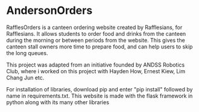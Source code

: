 # AndersonOrders

RafflesOrders is a canteen ordering website created by Rafflesians, for Rafflesians.
It allows students to order food and drinks from the canteen during the morning or between periods from the website.
This gives the canteen stall owners more time to prepare food, and can help users to skip the long queues.

This project was adapted from an initiative founded by ANDSS Robotics Club, where i worked on this project with Hayden How, Ernest Kiew, Lim Chang Jun etc.

For installation of libraries, download pip and enter "pip install" followed by name in requirements.txt.
This website is made with the flask framework in python along with its many other libraries